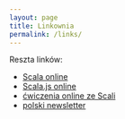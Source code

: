 ```yaml
---
layout: page
title: Linkownia
permalink: /links/
---
```


Reszta linków:
* [Scala online](https://www.tutorialspoint.com/compile_scala_online.php)
* [Scala.js online](https://scalafiddle.io)
* [ćwiczenia online ze Scali](https://www.scala-exercises.org)
* [polski newsletter](https://scalatimes.com)
